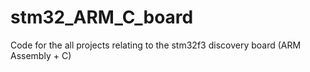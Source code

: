 # stm32_ARM_C_board
Code for the all projects relating to the stm32f3 discovery board (ARM Assembly + C)
